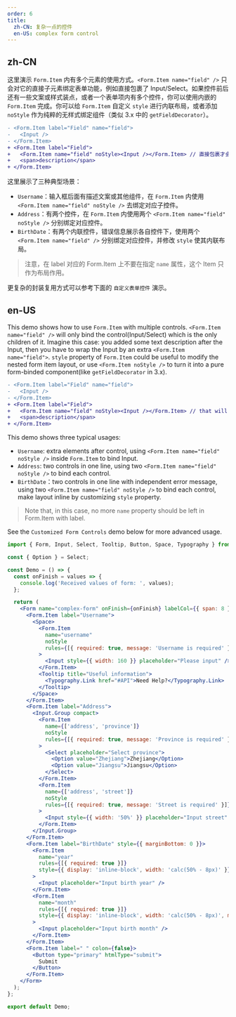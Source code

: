 ```yaml
---
order: 6
title:
  zh-CN: 复杂一点的控件
  en-US: complex form control
---
```


## zh-CN

这里演示 `Form.Item` 内有多个元素的使用方式。`<Form.Item name="field" />` 只会对它的直接子元素绑定表单功能，例如直接包裹了 Input/Select。如果控件前后还有一些文案或样式装点，或者一个表单项内有多个控件，你可以使用内嵌的 `Form.Item` 完成。你可以给 `Form.Item` 自定义 `style` 进行内联布局，或者添加 `noStyle` 作为纯粹的无样式绑定组件（类似 3.x 中的 `getFieldDecorator`）。

```diff
- <Form.Item label="Field" name="field">
-   <Input />
- </Form.Item>
+ <Form.Item label="Field">
+   <Form.Item name="field" noStyle><Input /></Form.Item> // 直接包裹才会绑定表单
+   <span>description</span>
+ </Form.Item>
```

这里展示了三种典型场景：

- `Username`：输入框后面有描述文案或其他组件，在 `Form.Item` 内使用 `<Form.Item name="field" noStyle />` 去绑定对应子控件。
- `Address`：有两个控件，在 `Form.Item` 内使用两个 `<Form.Item name="field" noStyle />` 分别绑定对应控件。
- `BirthDate`：有两个内联控件，错误信息展示各自控件下，使用两个 `<Form.Item name="field" />` 分别绑定对应控件，并修改 `style` 使其内联布局。

> 注意，在 label 对应的 Form.Item 上不要在指定 `name` 属性，这个 Item 只作为布局作用。

更复杂的封装复用方式可以参考下面的 `自定义表单控件` 演示。

## en-US

This demo shows how to use `Form.Item` with multiple controls. `<Form.Item name="field" />` will only bind the control(Input/Select) which is the only children of it. Imagine this case: you added some text description after the Input, then you have to wrap the Input by an extra `<Form.Item name="field">`. `style` property of `Form.Item` could be useful to modify the nested form item layout, or use `<Form.Item noStyle />` to turn it into a pure form-binded component(like `getFieldDecorator` in 3.x).

```diff
- <Form.Item label="Field" name="field">
-   <Input />
- </Form.Item>
+ <Form.Item label="Field">
+   <Form.Item name="field" noStyle><Input /></Form.Item> // that will bind input
+   <span>description</span>
+ </Form.Item>
```

This demo shows three typical usages:

- `Username`: extra elements after control, using `<Form.Item name="field" noStyle />` inside `Form.Item` to bind Input.
- `Address`: two controls in one line, using two `<Form.Item name="field" noStyle />` to bind each control.
- `BirthDate`：two controls in one line with independent error message, using two `<Form.Item name="field" noStyle />` to bind each control, make layout inline by customizing `style` property.

> Note that, in this case, no more `name` property should be left in Form.Item with label.

See the `Customized Form Controls` demo below for more advanced usage.

```jsx
import { Form, Input, Select, Tooltip, Button, Space, Typography } from 'antd';

const { Option } = Select;

const Demo = () => {
  const onFinish = values => {
    console.log('Received values of form: ', values);
  };

  return (
    <Form name="complex-form" onFinish={onFinish} labelCol={{ span: 8 }} wrapperCol={{ span: 16 }}>
      <Form.Item label="Username">
        <Space>
          <Form.Item
            name="username"
            noStyle
            rules={[{ required: true, message: 'Username is required' }]}
          >
            <Input style={{ width: 160 }} placeholder="Please input" />
          </Form.Item>
          <Tooltip title="Useful information">
            <Typography.Link href="#API">Need Help?</Typography.Link>
          </Tooltip>
        </Space>
      </Form.Item>
      <Form.Item label="Address">
        <Input.Group compact>
          <Form.Item
            name={['address', 'province']}
            noStyle
            rules={[{ required: true, message: 'Province is required' }]}
          >
            <Select placeholder="Select province">
              <Option value="Zhejiang">Zhejiang</Option>
              <Option value="Jiangsu">Jiangsu</Option>
            </Select>
          </Form.Item>
          <Form.Item
            name={['address', 'street']}
            noStyle
            rules={[{ required: true, message: 'Street is required' }]}
          >
            <Input style={{ width: '50%' }} placeholder="Input street" />
          </Form.Item>
        </Input.Group>
      </Form.Item>
      <Form.Item label="BirthDate" style={{ marginBottom: 0 }}>
        <Form.Item
          name="year"
          rules={[{ required: true }]}
          style={{ display: 'inline-block', width: 'calc(50% - 8px)' }}
        >
          <Input placeholder="Input birth year" />
        </Form.Item>
        <Form.Item
          name="month"
          rules={[{ required: true }]}
          style={{ display: 'inline-block', width: 'calc(50% - 8px)', margin: '0 8px' }}
        >
          <Input placeholder="Input birth month" />
        </Form.Item>
      </Form.Item>
      <Form.Item label=" " colon={false}>
        <Button type="primary" htmlType="submit">
          Submit
        </Button>
      </Form.Item>
    </Form>
  );
};

export default Demo;
```
